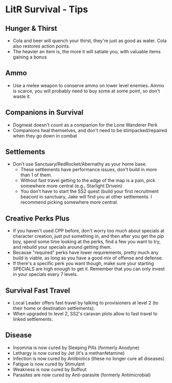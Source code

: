 # LitR Survival - Tips

## Hunger & Thirst
- Cola and beer will quench your thirst, they're just as good as water. Cola also restores action points.
- The heavier an item is, the more it will satiate you, with valuable items gaining a bonus

## Ammo    
- Use a melee weapon to conserve ammo on lower level enemies. Ammo is scarce, you will probably need to buy some at some point, so don't waste it.

## Companions in Survival
- Dogmeat doesn't count as a companion for the Lone Wanderer Perk
- Companions heal themselves, and don't need to be stimpacked/repaired when they go down in combat

## Settlements
- Don't use Sanctuary/RedRocket/Abernathy as your home base. 
    * These settlements have performance issues, don't build in more than 1 of them.
    * Without fast travel getting to the edge of the map is a pain, pick somewhere more central (e.g., Starlight Drivein)
    * You don't have to start the SS2 quest (build your first recruitment beacon) in sanctuary, Jake will find you at other settlements. I recommend picking somewhere more central.

## Creative Perks Plus
- If you haven't used CPP before, don't worry too much about specials at character creation, just put something in, and then after you get the pip boy, spend some time looking at the perks, find a few you want to try, and rebuild your specials around getting them.
- Because "required" perks have lower requirements, pretty much any build is viable, as long as you have a good mix of offense and defense. 
- If there's a specific perk you want though, make sure your starting SPECIALS are high enough to get it. Remember that you can only invest in your specials every 7 levels.

## Survival Fast Travel
- Local Leader offers fast travel by talking to provisioners at level 2 (to their home or destination settlements).
- When upgraded to level 2, SS2's caravan plots allow to fast travel to linked settlements.

## Disease
- Insomnia is now cured by Sleeping Pills (formerly Anodyne)
- Lethargy is now cured by Jet (it's a methanfetamine)
- Infection is now cured by Antibiotics (these no longer cure all diseases)
- Fatigue is now cured by Stimulant
- Weakness is now cured by Buffout
- Parasites are now cured by Anti-parasite (formerly Antimicrobial)